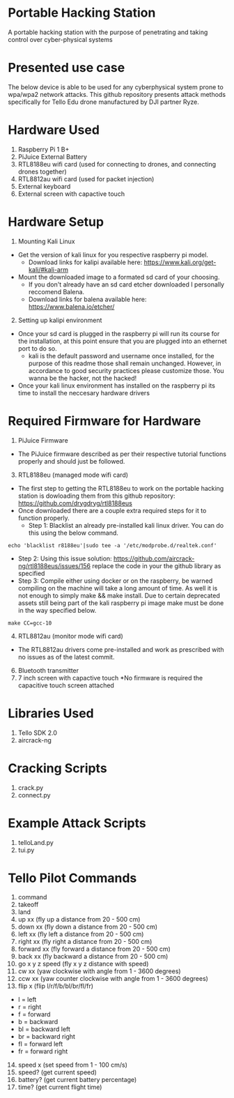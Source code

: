 # Portable Hacking Station
A portable hacking station with the purpose of penetrating and taking control over cyber-physical systems

# Presented use case
The below device is able to be used for any cyberphysical system prone to wpa/wpa2 network attacks. This github repository presents attack methods specifically for Tello Edu drone manufactured by DJI partner Ryze.

# Hardware Used
1) Raspberry Pi 1 B+
2) PiJuice External Battery
3) RTL8188eu wifi card (used for connecting to drones, and connecting drones together)
4) RTL8812au wifi card (used for packet injection)
5) External keyboard
6) External screen with capactive touch

# Hardware Setup
1) Mounting Kali Linux
* Get the version of kali linux for you respective raspberry pi model. 
  * Download links for kalipi available here: https://www.kali.org/get-kali/#kali-arm 
* Mount the downloaded image to a formated sd card of your choosing.
  * If you don't already have an sd card etcher downloaded I personally reccomend Balena.
  * Download links for balena available here: https://www.balena.io/etcher/
2) Setting up kalipi environment 
* Once your sd card is plugged in the raspberry pi will run its course for the installation, at this point ensure that you are plugged into an ethernet port to do so. 
  * kali is the default password and username once installed, for the purpose of this readme those shall remain unchanged. However, in accordance to good security practices please customize those. You wanna be the hacker, not the hacked!
* Once your kali linux environment has installed on the raspberry pi its time to install the neccesary hardware drivers

# Required Firmware for Hardware
1) PiJuice Firmware
* The PiJuice firmware described as per their respective tutorial functions properly and should just be followed. 
3) RTL8188eu (managed mode wifi card)
* The first step to getting the RTL8188eu to work on the portable hacking station is dowloading them from this github repository: https://github.com/drygdryg/rtl8188eus
* Once downloaded there are a couple extra required steps for it to function properly.
  * Step 1: Blacklist an already pre-installed kali linux driver. You can do this using the below command.
 ```
 echo 'blacklist r8188eu'|sudo tee -a '/etc/modprobe.d/realtek.conf'
 ```
  * Step 2: Using this issue solution: https://github.com/aircrack-ng/rtl8188eus/issues/156 replace the code in your the github library as specified 
  * Step 3: Compile either using docker or on the raspberry, be warned compiling on the machine will take a long amount of time. As well it is not enough to simply make && make install. Due to certain deprecated assets still being part of the kali raspberry pi image make must be done in the way specified below.
```
make CC=gcc-10
```
4) RTL8812au (monitor mode wifi card)
* The RTL8812au drivers come pre-installed and work as prescribed with no issues as of the latest commit. 
6) Bluetooth transmitter
7) 7 inch screen with capactive touch
*No firmware is required the capacitive touch screen attached 

# Libraries Used
1) Tello SDK 2.0
3) aircrack-ng

# Cracking Scripts
1) crack.py
2) connect.py

# Example Attack Scripts
1) telloLand.py
2) tui.py

# Tello Pilot Commands

1) command
2) takeoff
3) land
4) up xx (fly up a distance from 20 - 500 cm)
5) down xx (fly down a distance from 20 - 500 cm)
6) left xx (fly left a distance from 20 - 500 cm)
7) right xx (fly right a distance from 20 - 500 cm)
8) forward xx (fly forward a distance from 20 - 500 cm)
9) back xx (fly backward a distance from 20 - 500 cm)
10) go x y z speed (fly x y z distance with speed)
11) cw xx (yaw clockwise with angle from 1 - 3600 degrees)
12) ccw xx (yaw counter clockwise with angle from 1 - 3600 degrees)
13) flip x (flip l/r/f/b/bl/br/fl/fr)
 * l = left
 * r = right
 * f = forward
 * b = backward
 * bl = backward left
 * br = backward right
 * fl = forward left
 * fr = forward right
14) speed x (set speed from 1 - 100 cm/s)
15) speed? (get current speed)
16) battery? (get current battery percentage)
17) time? (get current flight time)
